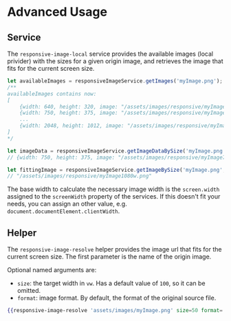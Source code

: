 # Advanced Usage

## Service

The `responsive-image-local` service provides the available images (local privider) with the sizes for a given origin image, and retrieves the image that fits for the current screen size.

```js
let availableImages = responsiveImageService.getImages('myImage.png');
/**
availableImages contains now: 
[
    {width: 640, height: 320, image: "/assets/images/responsive/myImage640w.png"},
    {width: 750, height: 375, image: "/assets/images/responsive/myImage750w.png"},
    ...
    {width: 2048, height: 1012, image: "/assets/images/responsive/myImage2048w.png"}
]
*/

let imageData = responsiveImageService.getImageDataBySize('myImage.png', 100); // The size argument is in ´vw´, 100 is the default and can be omitted
// {width: 750, height: 375, image: "/assets/images/responsive/myImage750w.png"}

let fittingImage = responsiveImageService.getImageBySize('myImage.png', 100); // The size argument is in ´vw´, 100 is the default and can be omitted
// "/assets/images/responsive/myImage1080w.png"
```

The base width to calculate the necessary image width is the `screen.width` assigned to the `screenWidth` property of the services. If this doesn't fit your needs, you can assign an other value, e.g. `document.documentElement.clientWidth`.

## Helper

The `responsive-image-resolve` helper provides the image url that fits for the current screen size. The first parameter is the name of the origin image.

Optional named arguments are:

- `size`: the target width in `vw`. Has a default value of `100`, so it can be omitted.
- `format`: image format. By default, the format of the original source file.

```hbs
{{responsive-image-resolve 'assets/images/myImage.png' size=50 format='webp'}}
```
